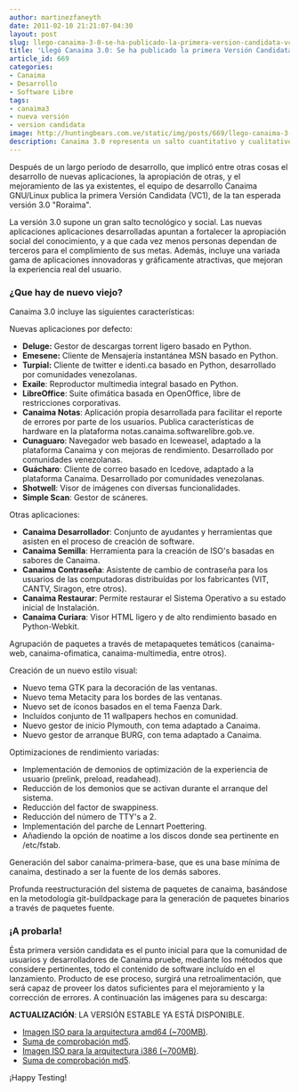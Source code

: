 ```yaml
---
author: martinezfaneyth
date: 2011-02-10 21:21:07-04:30
layout: post
slug: llego-canaima-3-0-se-ha-publicado-la-primera-version-candidata-vc1
title: 'Llegó Canaima 3.0: Se ha publicado la primera Versión Candidata (VC1)'
article_id: 669
categories:
- Canaima
- Desarrollo
- Software Libre
tags:
- canaima3
- nueva versión
- version candidata
image: http://huntingbears.com.ve/static/img/posts/669/llego-canaima-3-0-se-ha-publicado-la-primera-version-candidata-vc1__1.jpg
description: Canaima 3.0 representa un salto cuantitativo y cualitativo en la calidad del Sistema Operativo.
---
```


Después de un largo período de desarrollo, que implicó entre otras cosas el desarrollo de nuevas aplicaciones, la apropiación de otras, y el mejoramiento de las ya existentes, el equipo de desarrollo Canaima GNU/Linux publica la primera Versión Candidata (VC1), de la tan esperada versión 3.0 "Roraima".

La versión 3.0 supone un gran salto tecnológico y social. Las nuevas aplicaciones aplicaciones desarrolladas apuntan a fortalecer la apropiación social del conocimiento, y a que cada vez menos personas dependan de terceros para el complimiento de sus metas. Además, incluye una variada gama de aplicaciones innovadoras y gráficamente atractivas, que mejoran la experiencia real del usuario.

### ¿Que hay de nuevo viejo?

Canaima 3.0 incluye las siguientes características:

Nuevas aplicaciones por defecto:

* **Deluge:** Gestor de descargas torrent ligero basado en Python.
* **Emesene:** Cliente de Mensajería instantánea MSN basado en Python.
* **Turpial:** Cliente de twitter e identi.ca basado en Python, desarrollado por comunidades venezolanas.
* **Exaile**: Reproductor multimedia integral basado en Python.
* **LibreOffice**: Suite ofimática basada en OpenOffice, libre de restricciones corporativas.
* **Canaima Notas**: Aplicación propia desarrollada para facilitar el reporte de errores por parte de los usuarios. Publica características de hardware en la plataforma notas.canaima.softwarelibre.gob.ve.
* **Cunaguaro**: Navegador web basado en Iceweasel, adaptado a la plataforma Canaima y con mejoras de rendimiento. Desarrollado por comunidades venezolanas.
* **Guácharo**: Cliente de correo basado en Icedove, adaptado a la plataforma Canaima. Desarrollado por comunidades venezolanas.
* **Shotwell**: Visor de imágenes con diversas funcionalidades.
* **Simple Scan**: Gestor de scáneres.

Otras aplicaciones:

* **Canaima Desarrollador**: Conjunto de ayudantes y herramientas que asisten en el proceso de creación de software.
* **Canaima Semilla**: Herramienta para la creación de ISO's basadas en sabores de Canaima.
* **Canaima Contraseña**: Asistente de cambio de contraseña para los usuarios de las computadoras distribuídas por los fabricantes (VIT, CANTV, Siragon, etre otros).
* **Canaima Restaurar**: Permite restaurar el Sistema Operativo a su estado inicial de Instalación.
* **Canaima Curiara**: Visor HTML ligero y de alto rendimiento basado en Python-Webkit.

Agrupación de paquetes a través de metapaquetes temáticos (canaima-web, canaima-ofimatica, canaima-multimedia, entre otros).

Creación de un nuevo estilo visual:

* Nuevo tema GTK para la decoración de las ventanas.
* Nuevo tema Metacity para los bordes de las ventanas.
* Nuevo set de íconos basados en el tema Faenza Dark.
* Incluídos conjunto de 11 wallpapers hechos en comunidad.
* Nuevo gestor de inicio Plymouth, con tema adaptado a Canaima.
* Nuevo gestor de arranque BURG, con tema adaptado a Canaima.

Optimizaciones de rendimiento variadas:

* Implementación de demonios de optimización de la experiencia de usuario (prelink, preload, readahead).
* Reducción de los demonios que se activan durante el arranque del sistema.
* Reducción del factor de swappiness.
* Reducción del número de TTY's a 2.
* Implementación del parche de Lennart Poettering.
* Añadiendo la opción de noatime a los discos donde sea pertinente en /etc/fstab.

Generación del sabor canaima-primera-base, que es una base mínima de canaima, destinado a ser la fuente de los demás sabores.

Profunda reestructuración del sistema de paquetes de canaima, basándose en la metodología git-buildpackage para la generación de paquetes binarios a través de paquetes fuente.

### ¡A probarla!

Ésta primera versión candidata es el punto inicial para que la comunidad de usuarios y desarrolladores de Canaima pruebe, mediante los métodos que considere pertinentes, todo el contenido de software incluído en el lanzamiento. Producto de ese proceso, surgirá una retroalimentación, que será capaz de proveer los datos suficientes para el mejoramiento y la corrección de errores. A continuación las imágenes para su descarga:

**ACTUALIZACIÓN**: LA VERSIÓN ESTABLE YA ESTÁ DISPONIBLE.

* [Imagen ISO para la arquitectura amd64 (~700MB)](http://descargas.canaima.softwarelibre.gob.ve/canaima-3.0~estable_amd64.iso).
* [Suma de comprobación md5](http://descargas.canaima.softwarelibre.gob.ve/canaima-3.0~estable_amd64.iso.md5).
* [Imagen ISO para la arquitectura i386 (~700MB)](http://descargas.canaima.softwarelibre.gob.ve/canaima-3.0~estable_i386.iso).
* [Suma de comprobación md5](http://descargas.canaima.softwarelibre.gob.ve/canaima-3.0~estable_i386.iso.md5).

¡Happy Testing!
